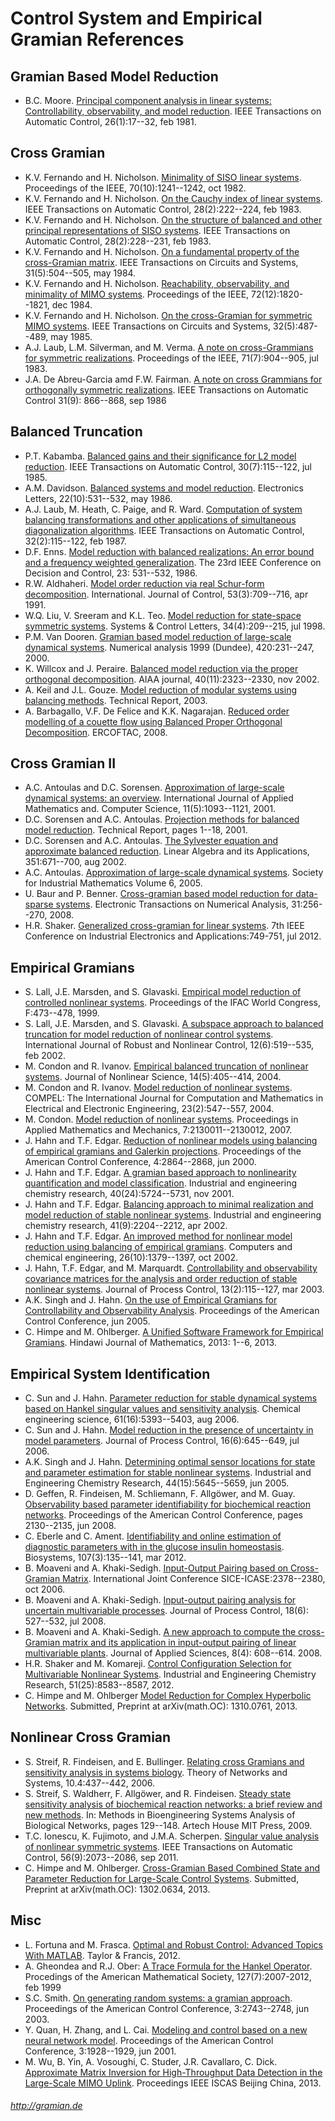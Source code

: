 
# Control System and Empirical Gramian References #

## Gramian Based Model Reduction ##

+ B.C. Moore. [Principal component analysis in linear systems: Controllability, observability, and model reduction](http://dx.doi.org/10.1109/TAC.1981.1102568). IEEE Transactions on Automatic Control, 26(1):17--32, feb 1981.

## Cross Gramian ##

+ K.V. Fernando and H. Nicholson. [Minimality of SISO linear systems](http://dx.doi.org/10.1109/PROC.1982.12460). Proceedings of the IEEE, 70(10):1241--1242, oct 1982.
+ K.V. Fernando and H. Nicholson. [On the Cauchy index of linear systems](http://dx.doi.org/10.1109/TAC.1983.1103200). IEEE Transactions on Automatic Control, 28(2):222--224, feb 1983.
+ K.V. Fernando and H. Nicholson. [On the structure of balanced and other principal representations of SISO systems](http://dx.doi.org/10.1109/TAC.1983.1103195). IEEE Transactions on Automatic Control, 28(2):228--231, feb 1983.
+ K.V. Fernando and H. Nicholson. [On a fundamental property of the cross-Gramian matrix](http://dx.doi.org/10.1109/TCS.1984.1085524). IEEE Transactions on Circuits and Systems, 31(5):504--505, may 1984.
+ K.V. Fernando and H. Nicholson. [Reachability, observability, and minimality of MIMO systems](http://dx.doi.org/10.1109/PROC.1984.13094). Proceedings of the IEEE, 72(12):1820--1821, dec 1984.
+ K.V. Fernando and H. Nicholson. [On the cross-Gramian for symmetric MIMO systems](http://dx.doi.org/10.1109/TCS.1985.1085737). IEEE Transactions on Circuits and Systems, 32(5):487--489, may 1985.
+ A.J. Laub, L.M. Silverman, and M. Verma. [A note on cross-Grammians for symmetric realizations](http://dx.doi.org/10.1109/PROC.1983.12688). Proceedings of the IEEE, 71(7):904--905, jul 1983.
+ J.A. De Abreu-Garcia amd F.W. Fairman. [A note on cross Grammians for orthogonally symmetric realizations](http://dx.doi.org/10.1109/TAC.1986.1104421). IEEE Transactions on Automatic Control 31(9): 866--868, sep 1986

## Balanced Truncation ##

+ P.T. Kabamba. [Balanced gains and their significance for L2 model reduction](http://dx.doi.org/10.1109/TAC.1985.1104017). IEEE Transactions on Automatic Control, 30(7):115--122, jul 1985.
+ A.M. Davidson. [Balanced systems and model reduction](http://dx.doi.org/10.1049/el:19860362). Electronics Letters, 22(10):531--532, may 1986.
+ A.J. Laub, M. Heath, C. Paige, and R. Ward. [Computation of system balancing transformations and other applications of simultaneous diagonalization algorithms](http://dx.doi.org/10.1109/TAC.1987.1104549). IEEE Transactions on Automatic Control, 32(2):115--122, feb 1987.
+ D.F. Enns. [Model reduction with balanced realizations: An error bound and a frequency weighted generalization](http://dx.doi.org/10.1109/CDC.1984.272286). The 23rd IEEE Conference on Decision and Control, 23: 531--532, 1986.
+ R.W. Aldhaheri. [Model order reduction via real Schur-form decomposition](http://dx.doi.org/10.1080/00207179108953642). International. Journal of Control, 53(3):709--716, apr 1991.
+ W.Q. Liu, V. Sreeram and K.L. Teo. [Model reduction for state-space symmetric systems](http://dx.doi.org/10.1016/S0167-6911(98)00024-3). Systems & Control Letters, 34(4):209--215, jul 1998. 
+ P.M. Van Dooren. [Gramian based model reduction of large-scale dynamical systems](http://citeseerx.ist.psu.edu/viewdoc/download;jsessionid=FADB990DED82A32F6250D51B11FD38B0?doi=10.1.1.29.2500&rep=rep1&type=pdf). Numerical analysis 1999 (Dundee), 420:231--247, 2000.
+ K. Willcox and J. Peraire. [Balanced model reduction via the proper orthogonal decomposition](http://dx.doi.org/10.2514/2.1570). AIAA journal, 40(11):2323--2330, nov 2002.
+ A. Keil and J.L. Gouze. [Model reduction of modular systems using balancing methods](http://campar.in.tum.de/twiki/pub/Main/AndreasKeil/keil2003modelreduction.pdf). Technical Report, 2003.
+ A. Barbagallo, V.F. De Felice and K.K. Nagarajan. [Reduced order modelling of a couette flow using Balanced Proper Orthogonal Decomposition](http://dokumente.unibw.de/pub/bscw.cgi/S50cf6918/d2700941/BarbaDefelNagar.pdf). ERCOFTAC, 2008.

## Cross Gramian II ##

+ A.C. Antoulas and D.C. Sorensen. [Approximation of large-scale dynamical systems: an overview](http://eudml.org/doc/207547). International Journal of Applied Mathematics and. Computer Science, 11(5):1093--1121, 2001.
+ D.C. Sorensen and A.C. Antoulas. [Projection methods for balanced model reduction](http://www.caam.rice.edu/caam/trs/2001/TR01-03.pdf). Technical Report, pages 1--18, 2001.
+ D.C. Sorensen and A.C. Antoulas. [The Sylvester equation and approximate balanced reduction](http://dx.doi.org/10.1016/S0024-3795%2802%2900283-5). Linear Algebra and its Applications, 351:671--700, aug 2002.
+ A.C. Antoulas. [Approximation of large-scale dynamical systems](http://dx.doi.org/10.1137/1.9780898718713). Society for Industrial Mathematics Volume 6, 2005.
+ U. Baur and P. Benner. [Cross-gramian based model reduction for data-sparse systems](http://eudml.org/doc/130548). Electronic Transactions on Numerical Analysis, 31:256--270, 2008.
+ H.R. Shaker. [Generalized cross-gramian for linear systems](http://dx.doi.org/10.1109/ICIEA.2012.6360824). 7th IEEE Conference on Industrial Electronics and Applications:749-751, jul 2012.

## Empirical Gramians ##

+ S. Lall, J.E. Marsden, and S. Glavaski. [Empirical model reduction of controlled nonlinear systems](http://authors.library.caltech.edu/20343/2/10.1.1.123.4669.pdf). Proceedings of the IFAC World Congress, F:473--478, 1999.
+ S. Lall, J.E. Marsden, and S. Glavaski. [A subspace approach to balanced truncation for model reduction of nonlinear control systems](http://dx.doi.org/10.1002/rnc.657). International Journal of Robust and Nonlinear Control, 12(6):519--535, feb 2002.
+ M. Condon and R. Ivanov. [Empirical balanced truncation of nonlinear systems](http://dx.doi.org/10.1007/s00332-004-0617-5). Journal of Nonlinear Science, 14(5):405--414, 2004.
+ M. Condon and R. Ivanov. [Model reduction of nonlinear systems](http://dx.doi.org/10.1108/03321640410510730). COMPEL: The International Journal for Computation and Mathematics in Electrical and Electronic Engineering, 23(2):547--557, 2004.
+ M. Condon. [Model reduction of nonlinear systems](http://dx.doi.org/10.1002/pamm.200701084). Proceedings in Applied Mathematics and Mechanics, 7:2130011--2130012, 2007.
+ J. Hahn and T.F. Edgar. [Reduction of nonlinear models using balancing of empirical gramians and Galerkin projections](http://dx.doi.org/10.1109/ACC.2000.878734). Proceedings of the American Control Conference, 4:2864--2868, jun 2000.
+ J. Hahn and T.F. Edgar. [A gramian based approach to nonlinearity quantification and model classification](http://dx.doi.org/10.1021/ie010155v). Industrial and engineering chemistry research, 40(24):5724--5731, nov 2001.
+ J. Hahn and T.F. Edgar. [Balancing approach to minimal realization and model reduction of stable nonlinear systems](http://dx.doi.org/10.1021/ie0106175). Industrial and engineering chemistry research, 41(9):2204--2212, apr 2002.
+ J. Hahn and T.F. Edgar. [An improved method for nonlinear model reduction using balancing of empirical gramians](http://dx.doi.org/10.1016/S0098-1354%2802%2900120-5). Computers and chemical engineering, 26(10):1379--1397, oct 2002.
+ J. Hahn, T.F. Edgar, and M. Marquardt. [Controllability and observability covariance matrices for the analysis and order reduction of stable nonlinear systems](http://dx.doi.org/10.1016/S0959-1524%2802%2900024-0). Journal of Process Control, 13(2):115--127, mar 2003.
+ A.K. Singh and J. Hahn. [On the use of Empirical Gramians for Controllability and Observability Analysis](http://dx.doi.org/10.1109/ACC.2005.1469922). Proceedings of the American Control Conference, jun 2005.
+ C. Himpe and M. Ohlberger. [A Unified Software Framework for Empirical Gramians](http://dx.doi.org/10.1155/2013/365909). Hindawi Journal of Mathematics, 2013: 1--6, 2013.

## Empirical System Identification ##

+ C. Sun and J. Hahn. [Parameter reduction for stable dynamical systems based on Hankel singular values and sensitivity analysis](http://dx.doi.org/10.1016/j.ces.2006.04.027). Chemical engineering science, 61(16):5393--5403, aug 2006.
+ C. Sun and J. Hahn. [Model reduction in the presence of uncertainty in model parameters](http://dx.doi.org/10.1016/j.jprocont.2005.10.001). Journal of Process Control, 16(6):645--649, jul 2006.
+ A.K. Singh and J. Hahn. [Determining optimal sensor locations for state and parameter estimation for stable nonlinear systems](http://dx.doi.org/10.1021/ie040212v). Industrial and Engineering Chemistry Research, 44(15):5645--5659, jun 2005.
+ D. Geffen, R. Findeisen, M. Schliemann, F. Allg&ouml;wer, and M. Guay. [Observability based parameter identifiability for biochemical reaction networks](http://dx.doi.org/10.1109/ACC.2008.4586807). Proceedings of the American Control Conference, pages 2130--2135, jun 2008.
+ C. Eberle and C. Ament. [Identifiability and online estimation of diagnostic parameters with in the glucose insulin homeostasis](http://dx.doi.org/10.1016/j.biosystems.2011.11.003). Biosystems, 107(3):135--141, mar 2012.
+ B. Moaveni and A. Khaki-Sedigh. [Input-Output Pairing based on Cross-Gramian Matrix](http://dx.doi.org/10.1109/SICE.2006.314989). International Joint Conference SICE-ICASE:2378--2380, oct 2006.
+ B. Moaveni and A. Khaki-Sedigh. [Input-output pairing analysis for uncertain multivariable processes](http://dx.doi.org/10.1016/j.jprocont.2007.10.015). Journal of Process Control, 18(6): 527--532, jul 2008.
+ B. Moaveni and A. Khaki-Sedigh. [A new approach to compute the cross-Gramian matrix and its application in input-output pairing of linear multivariable plants](http://dx.doi.org/10.3923/jas.2008.608.614). Journal of Applied Sciences, 8(4): 608--614. 2008.
+ H.R. Shaker and M. Komareji. [Control Configuration Selection for Multivariable Nonlinear Systems](http://dx.doi.org/10.1021/ie301137k). Industrial and Engineering Chemistry Research, 51(25):8583--8587, 2012.
+ C. Himpe and M. Ohlberger [Model Reduction for Complex Hyperbolic Networks](http://arxiv.org/abs/1310.0761). Submitted, Preprint at arXiv(math.OC): 1310.0761, 2013.

## Nonlinear Cross Gramian ##

+ S. Streif, R. Findeisen, and E. Bullinger. [Relating cross Gramians and sensitivity analysis in systems biology](http://eprints.nuim.ie/1768/1/HamiltonGramian.pdf). Theory of Networks and Systems, 10.4:437--442, 2006.
+ S. Streif, S. Waldherr, F. Allg&ouml;wer, and R. Findeisen. [Steady state sensitivity analysis of biochemical reaction networks: a brief review and new methods](http://books.google.de/books?id=Haod3KR-tR8C&lpg=PA129&ots=mr5bWYnbVy&dq=%22Steady%20state%20sensitivity%20analysis%20of%20biochemical%20reaction%20networks%3A%20a%20brief%20review%20and%20new%20methods%22&pg=PA129#v=onepage&q&f=false). In: Methods in Bioengineering Systems Analysis of Biological Networks, pages 129--148. Artech House MIT Press, 2009.
+ T.C. Ionescu, K. Fujimoto, and J.M.A. Scherpen. [Singular value analysis of nonlinear symmetric systems](http://dx.doi.org/10.1109/TAC.2011.2126630). IEEE Transactions on Automatic Control, 56(9):2073--2086, sep 2011.
+ C. Himpe and M. Ohlberger. [Cross-Gramian Based Combined State and Parameter Reduction for Large-Scale Control Systems](http://arxiv.org/abs/1302.0634). Submitted, Preprint at arXiv(math.OC): 1302.0634, 2013.

## Misc ##

+ L. Fortuna and M. Frasca. [Optimal and Robust Control: Advanced Topics With MATLAB](http://books.google.de/books?id=WM3OzyHKlD4C&lpg=PP1&dq=isbn%3A146650191X&pg=PP1#v=onepage&q&f=false). Taylor & Francis, 2012.
+ A. Gheondea and R.J. Ober: [A Trace Formula for the Hankel Operator](http://dx.doi.org/10.1090/S0002-9939-99-04669-9). Procedings of the American Mathematical Society, 127(7):2007-2012, feb 1999
+ S.C. Smith. [On generating random systems: a gramian approach](http://dx.doi.org/10.1109/ACC.2003.1243494). Proceedings of the American Control Conference, 3:2743--2748, jun 2003.
+ Y. Quan, H. Zhang, and L. Cai. [Modeling and control based on a new neural network model](http://dx.doi.org/10.1109/ACC.2001.946022). Proceedings of the American Control Conference, 3:1928--1929, jun 2001.
+ M. Wu, B. Yin, A. Vosoughi, C. Studer, J.R. Cavallaro, C. Dick. [Approximate Matrix Inversion for High-Throughput Data Detection in the Large-Scale MIMO Uplink](http://dx.doi.org/10.1109/ISCAS.2013.6572301). Proceedings IEEE ISCAS Beijing China, 2013.

###### <http://gramian.de> ######
